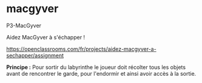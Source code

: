 # macgyver
P3-MacGyver

Aidez MacGyver à s'échapper !

https://openclassrooms.com/fr/projects/aidez-macgyver-a-sechapper/assignment

<b>Principe :</b>
Pour sortir du labyrinthe le joueur doit récolter tous les objets avant de rencontrer le garde, pour l'endormir et ainsi avoir accès à la sortie.



